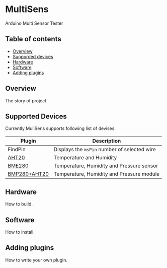 # MultiSens

Arduino Multi Sensor Tester

## Table of contents
* [Overview](#overview)
* [Supporded devices](#supported-devices)
* [Hardware](#hardware)
* [Software](#software)
* [Adding plugins](#adding-plugins)


## Overview
The story of project.


## Supported Devices
Currently MuliSens supports following list of devises:

|Plugin|Description|
|---|---|
|FindPin|Displays the `msPin` number of selected wire|
|[AHT20](docs/AHT20.md)|Temperature and Humidity|
|[BME280](docs/BME280.md)|Temperature, Humidity and Pressure sensor|
|[BMP280+AHT20](docs/BMP280AHT20.md)|Temperature, Humidity and Pressure module| 


## Hardware
How to build.


## Software
How to install.


## Adding plugins
How to write your own plugin.